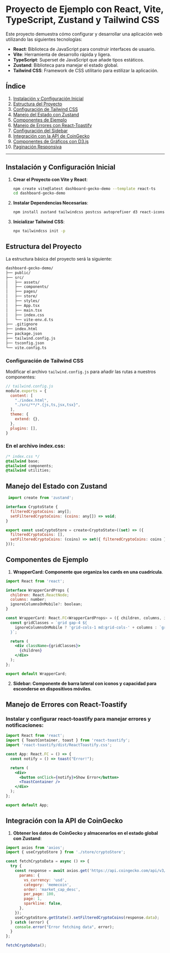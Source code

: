 # Proyecto de Ejemplo con React, Vite, TypeScript, Zustand y Tailwind CSS

Este proyecto demuestra cómo configurar y desarrollar una aplicación web utilizando las siguientes tecnologías:

- **React**: Biblioteca de JavaScript para construir interfaces de usuario.
- **Vite**: Herramienta de desarrollo rápida y ligera.
- **TypeScript**: Superset de JavaScript que añade tipos estáticos.
- **Zustand**: Biblioteca para manejar el estado global.
- **Tailwind CSS**: Framework de CSS utilitario para estilizar la aplicación.

## Índice

1. [Instalación y Configuración Inicial](#instalación-y-configuración-inicial)
2. [Estructura del Proyecto](#estructura-del-proyecto)
3. [Configuración de Tailwind CSS](#configuración-de-tailwind-css)
4. [Manejo del Estado con Zustand](#manejo-del-estado-con-zustand)
5. [Componentes de Ejemplo](#componentes-de-ejemplo)
6. [Manejo de Errores con React-Toastify](#manejo-de-errores-con-react-toastify)
7. [Configuración del Sidebar](#configuración-del-sidebar)
8. [Integración con la API de CoinGecko](#integración-con-la-api-de-coingecko)
9. [Componentes de Gráficos con D3.js](#componentes-de-gráficos-con-d3js)
10. [Paginación Responsiva](#paginación-responsiva)

---

## Instalación y Configuración Inicial

1. **Crear el Proyecto con Vite y React**:
    ```bash
    npm create vite@latest dashboard-gecko-demo --template react-ts
    cd dashboard-gecko-demo
    ```

2. **Instalar Dependencias Necesarias**:
    ```bash
    npm install zustand tailwindcss postcss autoprefixer d3 react-icons react-toastify axios react-router-dom
    ```

3. **Inicializar Tailwind CSS**:
    ```bash
    npx tailwindcss init -p
    ```

## Estructura del Proyecto

La estructura básica del proyecto será la siguiente:

```bash
dashboard-gecko-demo/
├── public/
├── src/
│   ├── assets/
│   ├── components/
│   ├── pages/
│   ├── store/
│   ├── styles/
│   ├── App.tsx
│   ├── main.tsx
│   ├── index.css
│   └── vite-env.d.ts
├── .gitignore
├── index.html
├── package.json
├── tailwind.config.js
├── tsconfig.json
└── vite.config.ts
```

### Configuración de Tailwind CSS

Modificar el archivo `tailwind.config.js` para añadir las rutas a nuestros componentes:

```js
// tailwind.config.js
module.exports = {
  content: [
    "./index.html",
    "./src/**/*.{js,ts,jsx,tsx}",
  ],
  theme: {
    extend: {},
  },
  plugins: [],
}

```

### En el archivo index.css:

```css
/* index.css */
@tailwind base;
@tailwind components;
@tailwind utilities;
```

## Manejo del Estado con Zustand
 
```jsx
 import create from 'zustand';

interface CryptoState {
  filteredCryptoCoins: any[];
  setFilteredCryptoCoins: (coins: any[]) => void;
}

export const useCryptoStore = create<CryptoState>((set) => ({
  filteredCryptoCoins: [],
  setFilteredCryptoCoins: (coins) => set({ filteredCryptoCoins: coins }),
}));
```

## Componentes de Ejemplo

1. **WrapperCard: Componente que organiza los cards en una cuadrícula**.

```jsx
import React from 'react';

interface WrapperCardProps {
  children: React.ReactNode;
  columns: number;
  ignoreColumnsOnMobile?: boolean;
}

const WrapperCard: React.FC<WrapperCardProps> = ({ children, columns, ignoreColumnsOnMobile = false }) => {
  const gridClasses = `grid gap-4 ${
    ignoreColumnsOnMobile ? 'grid-cols-1 md:grid-cols-' + columns : `grid-cols-1 sm:grid-cols-${columns}`
  }`;

  return (
    <div className={gridClasses}>
      {children}
    </div>
  );
};

export default WrapperCard;
```
2. **Sidebar: Componente de barra lateral con iconos y capacidad para esconderse en dispositivos móviles**.

## Manejo de Errores con React-Toastify

### Instalar y configurar react-toastify para manejar errores y notificaciones:

```jsx
import React from 'react';
import { ToastContainer, toast } from 'react-toastify';
import 'react-toastify/dist/ReactToastify.css';

const App: React.FC = () => {
  const notify = () => toast("Error!");

  return (
    <div>
      <button onClick={notify}>Show Error</button>
      <ToastContainer />
    </div>
  );
};

export default App;
```

## Integración con la API de CoinGecko

1. **Obtener los datos de CoinGecko y almacenarlos en el estado global con Zustand**:
```jsx
import axios from 'axios';
import { useCryptoStore } from './store/cryptoStore';

const fetchCryptoData = async () => {
  try {
    const response = await axios.get('https://api.coingecko.com/api/v3/coins/markets', {
      params: {
        vs_currency: 'usd',
        category: 'memecoin',
        order: 'market_cap_desc',
        per_page: 100,
        page: 1,
        sparkline: false,
      },
    });
    useCryptoStore.getState().setFilteredCryptoCoins(response.data);
  } catch (error) {
    console.error("Error fetching data", error);
  }
};

fetchCryptoData();
```
